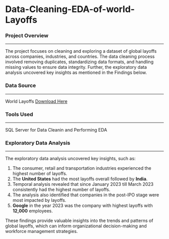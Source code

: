 # Data-Cleaning-EDA-of-world-Layoffs


### Project Overview
---
The project focuses on cleaning and exploring a dataset of global layoffs across companies, industries, and countries. The data cleaning process involved removing duplicates, standardizing data formats, and handling missing values to ensure data integrity. Further, the exploratory data analysis uncovered key insights as mentioned in the Findings below.

### Data Source
---
World Layoffs [Download Here](layoffs.csv)

### Tools Used
---
SQL Server for Data Cleanin and Performing EDA

### Exploratory Data Analysis
---
The exploratory data analysis uncovered key insights, such as:

1. The consumer, retail and transportation industries experienced the highest number of layoffs. 
2. The **United States** had the most layoffs overall followed by **India**.
3. Temporal analysis revealed that since January 2023 till March 2023 consistently had the highest number of layoffs.
4. The analysis also identified that companies in the post-IPO stage were most impacted by layoffs.
5. **Google** in the year 2023 was the company with highest layoffs with **12,000** employees.
   
These findings provide valuable insights into the trends and patterns of global layoffs, which can inform organizational decision-making and workforce management strategies.
